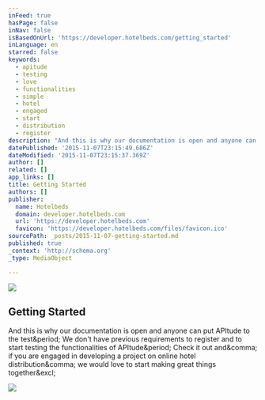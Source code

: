 ```yaml
---
inFeed: true
hasPage: false
inNav: false
isBasedOnUrl: 'https://developer.hotelbeds.com/getting_started'
inLanguage: en
starred: false
keywords:
  - apitude
  - testing
  - love
  - functionalities
  - simple
  - hotel
  - engaged
  - start
  - distribution
  - register
description: "And this is why our documentation is open and anyone can put APItude to the test. We don't have previous requirements to register and to start testing the functionalities of APItude. Check it out and, if you are engaged in developing a project on online hotel distribution, we would love to start making great things together!"
datePublished: '2015-11-07T23:15:49.686Z'
dateModified: '2015-11-07T23:15:37.369Z'
author: []
related: []
app_links: []
title: Getting Started
authors: []
publisher:
  name: Hotelbeds
  domain: developer.hotelbeds.com
  url: 'https://developer.hotelbeds.com'
  favicon: 'https://developer.hotelbeds.com/files/favicon.ico'
sourcePath: _posts/2015-11-07-getting-started.md
published: true
_context: 'http://schema.org'
_type: MediaObject

---
```

![](https://the-grid-user-content.s3-us-west-2.amazonaws.com/329f1b48-9cbb-4a51-8d5e-4e9c907e0cc1.png)

<article style=""><h1>Getting Started</h1><p>And this is why our documentation is open and anyone can put APItude to the test&amp;period; We don't have previous requirements to register and to start testing the functionalities of APItude&amp;period; Check it out and&amp;comma; if you are engaged in developing a project on online hotel distribution&amp;comma; we would love to start making great things together&amp;excl;</p><img src="https://developer.hotelbeds.com/public/Mashery/images/masherymade.png" /></article>